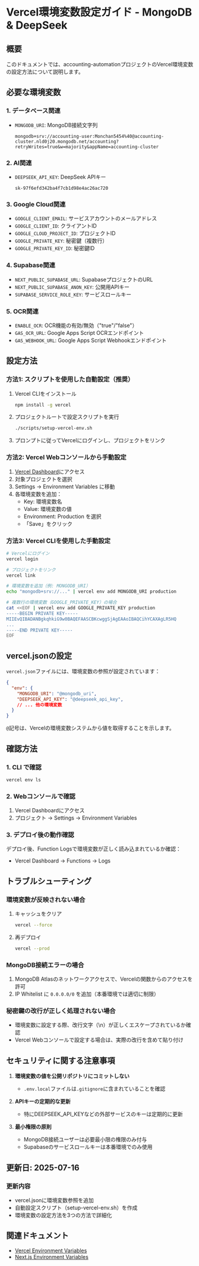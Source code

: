 # Vercel環境変数設定ガイド - MongoDB & DeepSeek

## 概要
このドキュメントでは、accounting-automationプロジェクトのVercel環境変数の設定方法について説明します。

## 必要な環境変数

### 1. データベース関連
- `MONGODB_URI`: MongoDB接続文字列
  ```
  mongodb+srv://accounting-user:Monchan5454%40@accounting-cluster.nld0j20.mongodb.net/accounting?retryWrites=true&w=majority&appName=accounting-cluster
  ```

### 2. AI関連
- `DEEPSEEK_API_KEY`: DeepSeek APIキー
  ```
  sk-97f6efd342ba4f7cb1d98e4ac26ac720
  ```

### 3. Google Cloud関連
- `GOOGLE_CLIENT_EMAIL`: サービスアカウントのメールアドレス
- `GOOGLE_CLIENT_ID`: クライアントID
- `GOOGLE_CLOUD_PROJECT_ID`: プロジェクトID
- `GOOGLE_PRIVATE_KEY`: 秘密鍵（複数行）
- `GOOGLE_PRIVATE_KEY_ID`: 秘密鍵ID

### 4. Supabase関連
- `NEXT_PUBLIC_SUPABASE_URL`: SupabaseプロジェクトのURL
- `NEXT_PUBLIC_SUPABASE_ANON_KEY`: 公開用APIキー
- `SUPABASE_SERVICE_ROLE_KEY`: サービスロールキー

### 5. OCR関連
- `ENABLE_OCR`: OCR機能の有効/無効（"true"/"false"）
- `GAS_OCR_URL`: Google Apps Script OCRエンドポイント
- `GAS_WEBHOOK_URL`: Google Apps Script Webhookエンドポイント

## 設定方法

### 方法1: スクリプトを使用した自動設定（推奨）

1. Vercel CLIをインストール
   ```bash
   npm install -g vercel
   ```

2. プロジェクトルートで設定スクリプトを実行
   ```bash
   ./scripts/setup-vercel-env.sh
   ```

3. プロンプトに従ってVercelにログインし、プロジェクトをリンク

### 方法2: Vercel Webコンソールから手動設定

1. [Vercel Dashboard](https://vercel.com/dashboard)にアクセス
2. 対象プロジェクトを選択
3. Settings → Environment Variables に移動
4. 各環境変数を追加：
   - Key: 環境変数名
   - Value: 環境変数の値
   - Environment: Production を選択
   - 「Save」をクリック

### 方法3: Vercel CLIを使用した手動設定

```bash
# Vercelにログイン
vercel login

# プロジェクトをリンク
vercel link

# 環境変数を追加（例: MONGODB_URI）
echo "mongodb+srv://..." | vercel env add MONGODB_URI production

# 複数行の環境変数（GOOGLE_PRIVATE_KEY）の場合
cat <<EOF | vercel env add GOOGLE_PRIVATE_KEY production
-----BEGIN PRIVATE KEY-----
MIIEvQIBADANBgkqhkiG9w0BAQEFAASCBKcwggSjAgEAAoIBAQCihYCAXAgLR5HQ
...
-----END PRIVATE KEY-----
EOF
```

## vercel.jsonの設定

`vercel.json`ファイルには、環境変数の参照が設定されています：

```json
{
  "env": {
    "MONGODB_URI": "@mongodb_uri",
    "DEEPSEEK_API_KEY": "@deepseek_api_key",
    // ... 他の環境変数
  }
}
```

`@`記号は、Vercelの環境変数システムから値を取得することを示します。

## 確認方法

### 1. CLI で確認
```bash
vercel env ls
```

### 2. Webコンソールで確認
1. Vercel Dashboardにアクセス
2. プロジェクト → Settings → Environment Variables

### 3. デプロイ後の動作確認
デプロイ後、Function Logsで環境変数が正しく読み込まれているか確認：
- Vercel Dashboard → Functions → Logs

## トラブルシューティング

### 環境変数が反映されない場合
1. キャッシュをクリア
   ```bash
   vercel --force
   ```

2. 再デプロイ
   ```bash
   vercel --prod
   ```

### MongoDB接続エラーの場合
1. MongoDB Atlasのネットワークアクセスで、Vercelの関数からのアクセスを許可
2. IP Whitelist に `0.0.0.0/0` を追加（本番環境では適切に制限）

### 秘密鍵の改行が正しく処理されない場合
- 環境変数に設定する際、改行文字（\n）が正しくエスケープされているか確認
- Vercel Webコンソールで設定する場合は、実際の改行を含めて貼り付け

## セキュリティに関する注意事項

1. **環境変数の値を公開リポジトリにコミットしない**
   - `.env.local`ファイルは`.gitignore`に含まれていることを確認

2. **APIキーの定期的な更新**
   - 特にDEEPSEEK_API_KEYなどの外部サービスのキーは定期的に更新

3. **最小権限の原則**
   - MongoDB接続ユーザーは必要最小限の権限のみ付与
   - Supabaseのサービスロールキーは本番環境でのみ使用

## 更新日: 2025-07-16

### 更新内容
- vercel.jsonに環境変数参照を追加
- 自動設定スクリプト（setup-vercel-env.sh）を作成
- 環境変数の設定方法を3つの方法で詳細化

## 関連ドキュメント
- [Vercel Environment Variables](https://vercel.com/docs/environment-variables)
- [Next.js Environment Variables](https://nextjs.org/docs/basic-features/environment-variables)
